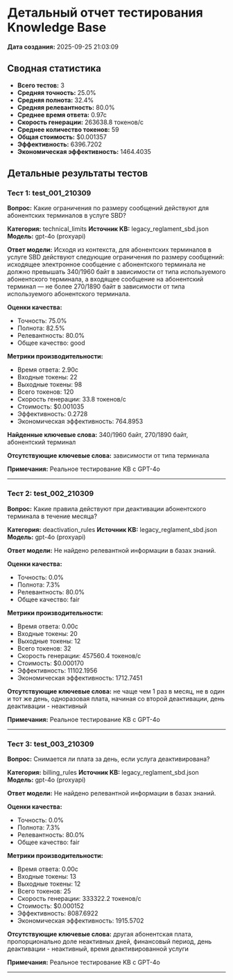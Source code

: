 # Детальный отчет тестирования Knowledge Base

**Дата создания:** 2025-09-25 21:03:09

## Сводная статистика

- **Всего тестов:** 3
- **Средняя точность:** 25.0%
- **Средняя полнота:** 32.4%
- **Средняя релевантность:** 80.0%
- **Среднее время ответа:** 0.97с
- **Скорость генерации:** 263638.8 токенов/с
- **Среднее количество токенов:** 59
- **Общая стоимость:** $0.001357
- **Эффективность:** 6396.7202
- **Экономическая эффективность:** 1464.4035

## Детальные результаты тестов

### Тест 1: test_001_210309

**Вопрос:** Какие ограничения по размеру сообщений действуют для абонентских терминалов в услуге SBD?

**Категория:** technical_limits
**Источник KB:** legacy_reglament_sbd.json
**Модель:** gpt-4o (proxyapi)

**Ответ модели:**
Исходя из контекста, для абонентских терминалов в услуге SBD действуют следующие ограничения по размеру сообщений: исходящее электронное сообщение с абонентского терминала не должно превышать 340/1960 байт в зависимости от типа используемого абонентского терминала, а входящее сообщение на абонентский терминал — не более 270/1890 байт в зависимости от типа используемого абонентского терминала.

**Оценки качества:**
- Точность: 75.0%
- Полнота: 82.5%
- Релевантность: 80.0%
- Общее качество: good

**Метрики производительности:**
- Время ответа: 2.90с
- Входные токены: 22
- Выходные токены: 98
- Всего токенов: 120
- Скорость генерации: 33.8 токенов/с
- Стоимость: $0.001035
- Эффективность: 0.2728
- Экономическая эффективность: 764.8953

**Найденные ключевые слова:** 340/1960 байт, 270/1890 байт, абонентский терминал

**Отсутствующие ключевые слова:** зависимости от типа терминала

**Примечания:** Реальное тестирование KB с GPT-4o

---

### Тест 2: test_002_210309

**Вопрос:** Какие правила действуют при деактивации абонентского терминала в течение месяца?

**Категория:** deactivation_rules
**Источник KB:** legacy_reglament_sbd.json
**Модель:** gpt-4o (proxyapi)

**Ответ модели:**
Не найдено релевантной информации в базах знаний.

**Оценки качества:**
- Точность: 0.0%
- Полнота: 7.3%
- Релевантность: 80.0%
- Общее качество: fair

**Метрики производительности:**
- Время ответа: 0.00с
- Входные токены: 20
- Выходные токены: 12
- Всего токенов: 32
- Скорость генерации: 457560.4 токенов/с
- Стоимость: $0.000170
- Эффективность: 11102.1956
- Экономическая эффективность: 1712.7451

**Отсутствующие ключевые слова:** не чаще чем 1 раз в месяц, не в один и тот же день, одноразовая плата, начиная со второй деактивации, день деактивации - неактивный

**Примечания:** Реальное тестирование KB с GPT-4o

---

### Тест 3: test_003_210309

**Вопрос:** Снимается ли плата за день, если услуга деактивирована?

**Категория:** billing_rules
**Источник KB:** legacy_reglament_sbd.json
**Модель:** gpt-4o (proxyapi)

**Ответ модели:**
Не найдено релевантной информации в базах знаний.

**Оценки качества:**
- Точность: 0.0%
- Полнота: 7.3%
- Релевантность: 80.0%
- Общее качество: fair

**Метрики производительности:**
- Время ответа: 0.00с
- Входные токены: 13
- Выходные токены: 12
- Всего токенов: 25
- Скорость генерации: 333322.2 токенов/с
- Стоимость: $0.000152
- Эффективность: 8087.6922
- Экономическая эффективность: 1915.5702

**Отсутствующие ключевые слова:** другая абонентская плата, пропорционально доле неактивных дней, финансовый период, день деактивации - неактивный, время деактивированной услуги

**Примечания:** Реальное тестирование KB с GPT-4o

---

